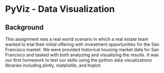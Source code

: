 # PyViz - Data Visualization

## Background

This assignment was a real world scenario in which a real estate team wanted to trial their initial offering with investment opportunities for the San Francisco market. We were provided historical housing market data for San Francisco and tasked with both analyzing and visualizing the results. It was our first homework to test our skills using the python data visualizations libraries including plotly, matplotlib, and hvplot.
